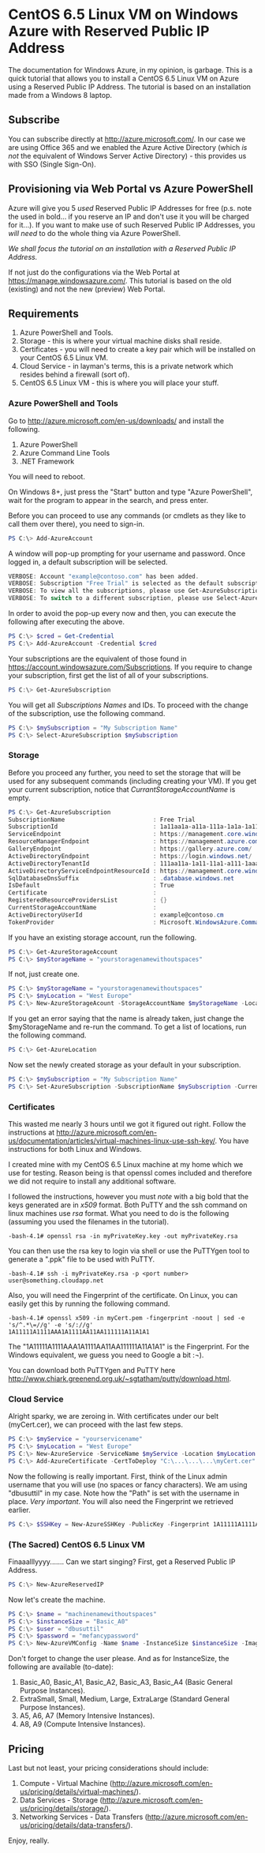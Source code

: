 # CentOS 6.5 Linux VM on Windows Azure with Reserved Public IP Address

The documentation for Windows Azure, in my opinion, is garbage. This is a quick tutorial that allows you to install a CentOS 6.5 Linux VM on Azure using a Reserved Public IP Address. The tutorial is based on an installation made from a Windows 8 laptop.

## Subscribe

You can subscribe directly at http://azure.microsoft.com/. In our case we are using Office 365 and we enabled the Azure Active Directory (which *is not* the equivalent of Windows Server Active Directory) - this provides us with SSO (Single Sign-On).

## Provisioning via Web Portal vs Azure PowerShell

Azure will give you 5 *used* Reserved Public IP Addresses for free (p.s. note the used in bold... if you reserve an IP and don't use it you will be charged for it...). If you want to make use of such Reserved Public IP Addresses, you *will need* to do the whole thing via Azure PowerShell.

*We shall focus the tutorial on an installation with a Reserved Public IP Address.*

If not just do the configurations via the Web Portal at https://manage.windowsazure.com/. This tutorial is based on the old (existing) and not the new (preview) Web Portal.

## Requirements

1. Azure PowerShell and Tools.
2. Storage - this is where your virtual machine disks shall reside.
3. Certificates - you will need to create a key pair which will be installed on your CentOS 6.5 Linux VM.
4. Cloud Service - in layman's terms, this is a private network which resides behind a firewall (sort of).
5. CentOS 6.5 Linux VM - this is where you will place your stuff.

### Azure PowerShell and Tools

Go to http://azure.microsoft.com/en-us/downloads/ and install the following.

1. Azure PowerShell
2. Azure Command Line Tools
3. .NET Framework

You will need to reboot.

On Windows 8+, just press the "Start" button and type "Azure PowerShell", wait for the program to appear in the search, and press enter.

Before you can proceed to use any commands (or cmdlets as they like to call them over there), you need to sign-in.

```powershell
PS C:\> Add-AzureAccount
```

A window will pop-up prompting for your username and password. Once logged in, a default subscription will be selected.

```powershell
VERBOSE: Account "example@contoso.com" has been added.
VERBOSE: Subscription "Free Trial" is selected as the default subscription.
VERBOSE: To view all the subscriptions, please use Get-AzureSubscription.
VERBOSE: To switch to a different subscription, please use Select-AzureSubscription.
```

In order to avoid the pop-up every now and then, you can execute the following after executing the above.

```powershell
PS C:\> $cred = Get-Credential
PS C:\> Add-AzureAccount -Credential $cred
```

Your subscriptions are the equivalent of those found in https://account.windowsazure.com/Subscriptions. If you require to change your subscription, first get the list of all of your subscriptions.

```powershell
PS C:\> Get-AzureSubscription
```

You will get all *Subscriptions Names* and IDs. To proceed with the change of the subscription, use the following command.

```powershell
PS C:\> $mySubscription = "My Subscription Name"
PS C:\> Select-AzureSubscription $mySubscription
```

### Storage

Before you proceed any further, you need to set the storage that will be used for any subsequent commands (including creating your VM). If you get your current subscription, notice that *CurrantStorageAccountName* is empty.

```powershell
PS C:\> Get-AzureSubscription
SubscriptionName                         : Free Trial
SubscriptionId                           : 1a11aa1a-a11a-111a-1a1a-1a1111aaa11a
ServiceEndpoint                          : https://management.core.windows.net/
ResourceManagerEndpoint                  : https://management.azure.com/
GalleryEndpoint                          : https://gallery.azure.com/
ActiveDirectoryEndpoint                  : https://login.windows.net/
ActiveDirectoryTenantId                  : 111aa11a-1a11-11a1-a111-1aaaaa1aaa11
ActiveDirectoryServiceEndpointResourceId : https://management.core.windows.net/
SqlDatabaseDnsSuffix                     : .database.windows.net
IsDefault                                : True
Certificate                              :
RegisteredResourceProvidersList          : {}
CurrentStorageAccountName                :
ActiveDirectoryUserId                    : example@contoso.cm
TokenProvider                            : Microsoft.WindowsAzure.Commands.Utilities.Common.Authentication.AdalTokenProvider
```

If you have an existing storage account, run the following.

```powershell
PS C:\> Get-AzureStorageAccount
PS C:\> $myStorageName = "yourstoragenamewithoutspaces"
```

If not, just create one.

```powershell
PS C:\> $myStorageName = "yourstoragenamewithoutspaces"
PS C:\> $myLocation = "West Europe"
PS C:\> New-AzureStorageAcount -StorageAccountName $myStorageName -Location $myLocation
```

If you get an error saying that the name is already taken, just change the $myStorageName and re-run the command. To get a list of locations, run the following command.

```powershell
PS C:\> Get-AzureLocation
```

Now set the newly created storage as your default in your subscription.

```powershell
PS C:\> $mySubscription = "My Subscription Name"
PS C:\> Set-AzureSubscription -SubscriptionName $mySubscription -CurrentStorageAccount $myStorageName
```

### Certificates

This wasted me nearly 3 hours until we got it figured out right. Follow the instructions at http://azure.microsoft.com/en-us/documentation/articles/virtual-machines-linux-use-ssh-key/. You have instructions for both Linux and Windows.

I created mine with my CentOS 6.5 Linux machine at my home which we use for testing. Reason being is that openssl comes included and therefore we did not require to install any additional software.

I followed the instructions, however you must *note* with a big bold that the keys generated are in *x509* format. Both PuTTY and the ssh command on linux machines use *rsa* format. What you need to do is the following (assuming you used the filenames in the tutorial).

```
-bash-4.1# openssl rsa -in myPrivateKey.key -out myPrivateKey.rsa
```

You can then use the rsa key to login via shell or use the PuTTYgen tool to generate a ".ppk" file to be used with PuTTY.

```
-bash-4.1# ssh -i myPrivateKey.rsa -p <port number> user@something.cloudapp.net
```

Also, you will need the Fingerprint of the certificate. On Linux, you can easily get this by running the following command.

```
-bash-4.1# openssl x509 -in myCert.pem -fingerprint -noout | sed -e 's/^.*\=//g' -e 's/://g'
1A11111A1111AAA1A1111AA11AA111111A11A1A1
```

The "1A11111A1111AAA1A1111AA11AA111111A11A1A1" is the Fingerprint. For the Windows equivalent, we guess you need to Google a bit :¬).

You can download both PuTTYgen and PuTTY here http://www.chiark.greenend.org.uk/~sgtatham/putty/download.html.

### Cloud Service

Alright sparky, we are zeroing in. With certificates under our belt (myCert.cer), we can proceed with the last few steps.

```powershell
PS C:\> $myService = "yourservicename"
PS C:\> $myLocation = "West Europe"
PS C:\> New-AzureService -ServiceName $myService -Location $myLocation
PS C:\> Add-AzureCertificate -CertToDeploy "C:\...\...\...\myCert.cer" -ServiceName $myService
```

Now the following is really important. First, think of the Linux admin username that you will use (no spaces or fancy characters). We am using "dbusuttil" in my case. Note how the "Path" is set with the username in place. *Very important*. You will also need the Fingerprint we retrieved earlier.

```powershell
PS C:\> $SSHKey = New-AzureSSHKey -PublicKey -Fingerprint 1A11111A1111AAA1A1111AA11AA111111A11A1A1 -Path "/home/dbusuttil/.ssh/authorized_keys"
```

### (The Sacred) CentOS 6.5 Linux VM

Finaaalllyyyy....... Can we start singing? First, get a Reserved Public IP Address.

```powershell
PS C:\> New-AzureReservedIP
```

Now let's create the machine.

```powershell
PS C:\> $name = "machinenamewithoutspaces"
PS C:\> $instanceSize = "Basic_A0"
PS C:\> $user = "dbusuttil"
PS C:\> $password = "mefancypassword"
PS C:\> New-AzureVMConfig -Name $name -InstanceSize $instanceSize -ImageName (Get-AzureVMImage | ? label -like "*CentOS 6.5 x64 v13.5.3*")[0].ImageName ` | Add-AzureProvisioningConfig -Linux -LinuxUser $user -Password $password -SSHPublicKeys $SSHKey | New-AzureVM -ServiceName $myService -ReservedIPName (Get-AzureReservedIP).label
```

Don't forget to change the user please. And as for InstanceSize, the following are available (to-date):

1. Basic\_A0, Basic\_A1, Basic\_A2, Basic\_A3, Basic\_A4 (Basic General Purpose Instances).
2. ExtraSmall, Small, Medium, Large, ExtraLarge (Standard General Purpose Instances).
3. A5, A6, A7 (Memory Intensive Instances).
4. A8, A9 (Compute Intensive Instances).

## Pricing

Last but not least, your pricing considerations should include:

1. Compute - Virtual Machine (http://azure.microsoft.com/en-us/pricing/details/virtual-machines/).
2. Data Services - Storage (http://azure.microsoft.com/en-us/pricing/details/storage/).
3. Networking Services - Data Transfers (http://azure.microsoft.com/en-us/pricing/details/data-transfers/).

Enjoy, really.
